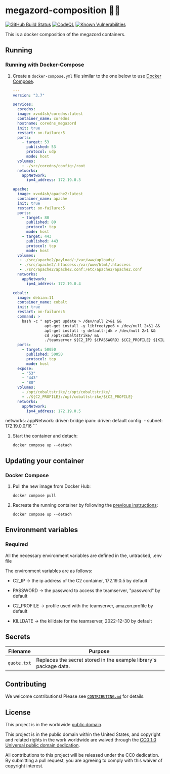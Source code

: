 # megazord-composition :dragon_face:🐳 #

[![GitHub Build Status](https://github.com/xvxd4sh/megazord-composition/workflows/build/badge.svg)](https://github.com/xvxd4sh/megazord-composition/actions/workflows/build.yml)
[![CodeQL](https://github.com/xvxd4sh/megazord-composition/workflows/CodeQL/badge.svg)](https://github.com/xvxd4sh/megazord-composition/actions/workflows/codeql-analysis.yml)
[![Known Vulnerabilities](https://snyk.io/test/github/xvxd4sh/megazord-composition/badge.svg)](https://snyk.io/test/github/xvxd4sh/megazord-composition)

This is a docker composition of the megazord containers.

## Running ##

### Running with Docker-Compose ###

1. Create a `docker-compose.yml` file similar to the one below to use [Docker Compose](https://docs.docker.com/compose/).

    ```yaml
    ---
    version: "3.7"

    services:
      coredns:
      image: xvxd4sh/coredns:latest
      container_name: coredns
      hostname: coredns_megazord
      init: true
      restart: on-failure:5
      ports:
        - target: 53
          published: 53
          protocol: udp
          mode: host
      volumes:
        - ./src/coredns/config:/root
      networks:
        appNetwork:
          ipv4_address: 172.19.0.3

    apache:
      image: xvxd4sh/apache2:latest
      container_name: apache
      init: true
      restart: on-failure:5
      ports:
        - target: 80
          published: 80
          protocol: tcp
          mode: host
        - target: 443
          published: 443
          protocol: tcp
          mode: host
      volumes:
       - ./src/apache2/payload/:/var/www/uploads/
       - ./src/apache2/.htaccess:/var/www/html/.htaccess
       - ./src/apache2/apache2.conf:/etc/apache2/apache2.conf
      networks:
        appNetwork:
          ipv4_address: 172.19.0.4

    cobalt:
      image: debian:11
      container_name: cobalt
      init: true
      restart: on-failure:5
      command: >
        bash -c " apt-get update > /dev/null 2>&1 &&
                  apt-get install -y libfreetype6 > /dev/null 2>&1 &&
                  apt-get install -y default-jdk > /dev/null 2>1 &&
                  cd /opt/cobaltstrike/ &&
                  ./teamserver ${C2_IP} ${PASSWORD} ${C2_PROFILE} ${KILLDATE}"
      ports:
        - target: 50050
          published: 50050
          protocol: tcp
          mode: host
      expose:
        - "53"
        - "443"
        - "80"
      volumes:
        - /opt/cobaltstrike/:/opt/cobaltstrike/
        - ./${C2_PROFILE}:/opt/cobaltstrike/${C2_PROFILE}
      networks:
        appNetwork:
          ipv4_address: 172.19.0.5

  networks:
    appNetwork:
      driver: bridge
      ipam:
        driver: default
        config:
          - subnet: 172.19.0.0/16
    ```

1. Start the container and detach:

    ```console
    docker compose up --detach
    ```

## Updating your container ##

### Docker Compose ###

1. Pull the new image from Docker Hub:

    ```console
    docker compose pull
    ```

1. Recreate the running container by following the [previous instructions](#running-with-docker-compose):

    ```console
    docker compose up --detach
    ```
<!--
### Docker ###

1. Stop the running container:

    ```console
    docker stop <container_id>
    ```

1. Pull the new image:

    ```console
    docker pull cisagov/example:0.0.1
    ```

1. Recreate and run the container by following the [previous instructions](#running-with-docker).
-->
<!--
## Image tags ##

The images of this container are tagged with [semantic
versions](https://semver.org) of the underlying example project that they
containerize.  It is recommended that most users use a version tag (e.g.
`:0.0.1`).

| Image:tag | Description |
|-----------|-------------|
|`cisagov/example:1.2.3`| An exact release version. |
|`cisagov/example:1.2`| The most recent release matching the major and minor version numbers. |
|`cisagov/example:1`| The most recent release matching the major version number. |
|`cisagov/example:edge` | The most recent image built from a merge into the `develop` branch of this repository. |
|`cisagov/example:nightly` | A nightly build of the `develop` branch of this repository. |
|`cisagov/example:latest`| The most recent release image pushed to a container registry.  Pulling an image using the `:latest` tag [should be avoided.](https://vsupalov.com/docker-latest-tag/) |

See the [tags tab](https://hub.docker.com/r/cisagov/example/tags) on Docker
Hub for a list of all the supported tags.

## Volumes ##

| Mount point | Purpose        |
|-------------|----------------|
| `/var/log`  |  Log storage   |

## Ports ##

The following ports are exposed by this container:

| Port | Purpose        |
|------|----------------|
| 8080 | Example only; nothing is actually listening on the port |

The sample [Docker composition](docker-compose.yml) publishes the
exposed port at 8080.
-->
## Environment variables ##

### Required ###

All the necessary environment variables are defined in the, untracked, .env file

The environment variables are as follows:

- C2_IP -> the ip address of the C2 container, 172.19.0.5 by default

- PASSWORD -> the password to access the teamserver, "password" by default

- C2_PROFILE -> profile used with the teamserver, amazon.profile by default

- KILLDATE -> the killdate for the teamserver, 2022-12-30 by default

<!--
| Name  | Purpose | Default |
|-------|---------|---------|
| `REQUIRED_VARIABLE` | Describe its purpose. | `null` |
-->
 <!--
### Optional ###

| Name  | Purpose | Default |
|-------|---------|---------|
| `ECHO_MESSAGE` | Sets the message echoed by this container.  | `Hello World from Dockerfile` |
-->
## Secrets ##

| Filename     | Purpose |
|--------------|---------|
| `quote.txt` | Replaces the secret stored in the example library's package data. |
<!--
## Building from source ##

Build the image locally using this git repository as the [build context](https://docs.docker.com/engine/reference/commandline/build/#git-repositories):

```console
docker build \
  --build-arg VERSION=0.0.1 \
  --tag cisagov/example:0.0.1 \
  https://github.com/cisagov/example.git#develop
```
-->
<!--
## Cross-platform builds ##

To create images that are compatible with other platforms, you can use the
[`buildx`](https://docs.docker.com/buildx/working-with-buildx/) feature of
Docker:

1. Copy the project to your machine using the `Code` button above
   or the command line:

    ```console
    git clone https://github.com/cisagov/example.git
    cd example
    ```

1. Create the `Dockerfile-x` file with `buildx` platform support:

    ```console
    ./buildx-dockerfile.sh
    ```

1. Build the image using `buildx`:

    ```console
    docker buildx build \
      --file Dockerfile-x \
      --platform linux/amd64 \
      --build-arg VERSION=0.0.1 \
      --output type=docker \
      --tag cisagov/example:0.0.1 .
    ```

## New repositories from a skeleton ##

Please see our [Project Setup guide](https://github.com/cisagov/development-guide/tree/develop/project_setup)
for step-by-step instructions on how to start a new repository from
a skeleton. This will save you time and effort when configuring a
new repository!
-->
## Contributing ##

We welcome contributions!  Please see [`CONTRIBUTING.md`](CONTRIBUTING.md) for
details.

## License ##

This project is in the worldwide [public domain](LICENSE).

This project is in the public domain within the United States, and
copyright and related rights in the work worldwide are waived through
the [CC0 1.0 Universal public domain
dedication](https://creativecommons.org/publicdomain/zero/1.0/).

All contributions to this project will be released under the CC0
dedication. By submitting a pull request, you are agreeing to comply
with this waiver of copyright interest.
